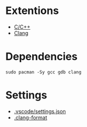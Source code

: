 # Extentions

- [C/C++](https://marketplace.visualstudio.com/items?itemName=ms-vscode.cpptools)
- [Clang](https://marketplace.visualstudio.com/items?itemName=mitaki28.vscode-clang)

# Dependencies

```console
sudo pacman -Sy gcc gdb clang
```

# Settings
- [.vscode/settings.json](.vscode/settings.json)
- [.clang-format](.clang-format)
